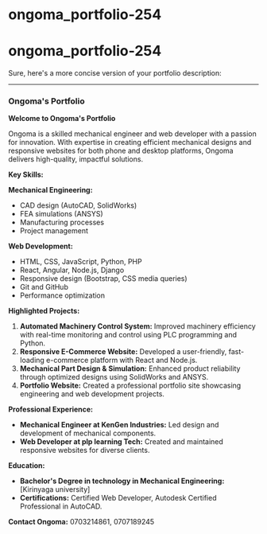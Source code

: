 ﻿# ongoma_portfolio-254
# ongoma_portfolio-254
Sure, here's a more concise version of your portfolio description:

---

### Ongoma's Portfolio

**Welcome to Ongoma's Portfolio**

Ongoma is a skilled mechanical engineer and web developer with a passion for innovation. With expertise in creating efficient mechanical designs and responsive websites for both phone and desktop platforms, Ongoma delivers high-quality, impactful solutions.

**Key Skills:**

**Mechanical Engineering:**
- CAD design (AutoCAD, SolidWorks)
- FEA simulations (ANSYS)
- Manufacturing processes
- Project management

**Web Development:**
- HTML, CSS, JavaScript, Python, PHP
- React, Angular, Node.js, Django
- Responsive design (Bootstrap, CSS media queries)
- Git and GitHub
- Performance optimization

**Highlighted Projects:**

1. **Automated Machinery Control System:** Improved machinery efficiency with real-time monitoring and control using PLC programming and Python.
2. **Responsive E-Commerce Website:** Developed a user-friendly, fast-loading e-commerce platform with React and Node.js.
3. **Mechanical Part Design & Simulation:** Enhanced product reliability through optimized designs using SolidWorks and ANSYS.
4. **Portfolio Website:** Created a professional portfolio site showcasing engineering and web development projects.

**Professional Experience:**

- **Mechanical Engineer at KenGen Industries:** Led design and development of mechanical components.
- **Web Developer at plp learning  Tech:** Created and maintained responsive websites for diverse clients.

**Education:**

- **Bachelor's Degree in technology in  Mechanical Engineering:** [Kirinyaga university]
- **Certifications:** Certified Web Developer, Autodesk Certified Professional in AutoCAD.

**Contact Ongoma:** 0703214861, 0707189245
